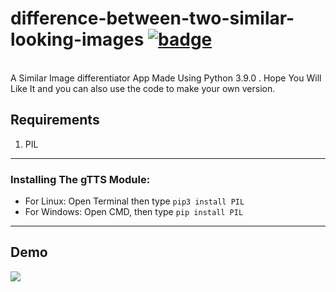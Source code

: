 # difference-between-two-similar-looking-images [![badge](https://user-images.githubusercontent.com/53147926/126813493-eac8e014-e46c-46e1-b1ce-49a7e38144fd.png)](https://forthebadge.com)

<br>
A Similar Image differentiator App Made Using Python 3.9.0 .
Hope You Will Like It and you can also use the code to make your own version.

## Requirements
1.  PIL

---

### Installing The gTTS Module:
* For Linux: Open Terminal then type ```pip3 install PIL```
* For Windows: Open CMD, then type ```pip install PIL```

---
## Demo
<img src="https://user-images.githubusercontent.com/53147926/126859140-d6b6e377-3e14-4497-9f62-8189fea008f2.png">
